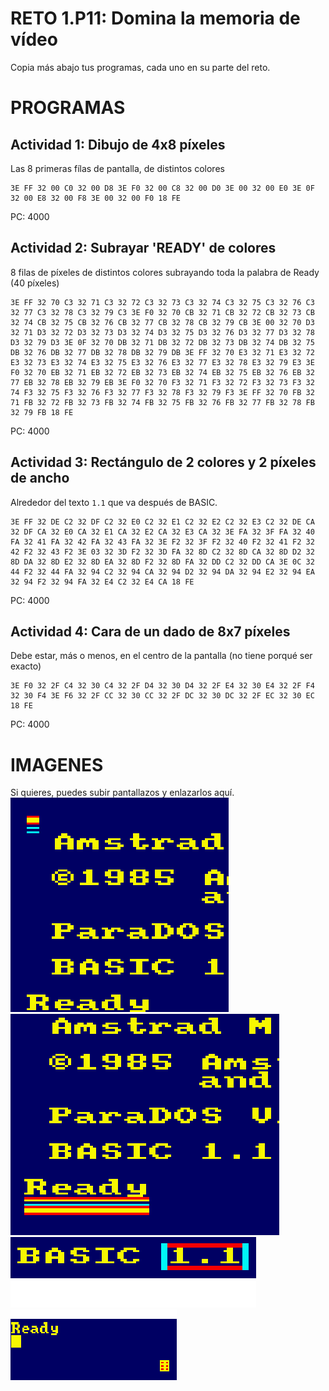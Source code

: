 # RETO 1.P11: Domina la memoria de vídeo
Copia más abajo tus programas, cada uno en su parte del reto.

# PROGRAMAS

## Actividad 1: Dibujo de 4x8 píxeles
Las 8 primeras fílas de pantalla, de distintos colores
```
3E FF 32 00 C0 32 00 D8 3E F0 32 00 C8 32 00 D0 3E 00 32 00 E0 3E 0F 32 00 E8 32 00 F8 3E 00 32 00 F0 18 FE
```
PC: 4000

## Actividad 2: Subrayar 'READY' de colores
8 filas de píxeles de distintos colores subrayando toda la palabra de Ready (40 píxeles)
```
3E FF 32 70 C3 32 71 C3 32 72 C3 32 73 C3 32 74 C3 32 75 C3 32 76 C3 32 77 C3 32 78 C3 32 79 C3 3E F0 32 70 CB 32 71 CB 32 72 CB 32 73 CB 32 74 CB 32 75 CB 32 76 CB 32 77 CB 32 78 CB 32 79 CB 3E 00 32 70 D3 32 71 D3 32 72 D3 32 73 D3 32 74 D3 32 75 D3 32 76 D3 32 77 D3 32 78 D3 32 79 D3 3E 0F 32 70 DB 32 71 DB 32 72 DB 32 73 DB 32 74 DB 32 75 DB 32 76 DB 32 77 DB 32 78 DB 32 79 DB 3E FF 32 70 E3 32 71 E3 32 72 E3 32 73 E3 32 74 E3 32 75 E3 32 76 E3 32 77 E3 32 78 E3 32 79 E3 3E F0 32 70 EB 32 71 EB 32 72 EB 32 73 EB 32 74 EB 32 75 EB 32 76 EB 32 77 EB 32 78 EB 32 79 EB 3E F0 32 70 F3 32 71 F3 32 72 F3 32 73 F3 32 74 F3 32 75 F3 32 76 F3 32 77 F3 32 78 F3 32 79 F3 3E FF 32 70 FB 32 71 FB 32 72 FB 32 73 FB 32 74 FB 32 75 FB 32 76 FB 32 77 FB 32 78 FB 32 79 FB 18 FE
```
PC: 4000

## Actividad 3: Rectángulo de 2 colores y 2 píxeles de ancho
Alrededor del texto `1.1` que va después de BASIC.
```
3E FF 32 DE C2 32 DF C2 32 E0 C2 32 E1 C2 32 E2 C2 32 E3 C2 32 DE CA 32 DF CA 32 E0 CA 32 E1 CA 32 E2 CA 32 E3 CA 32 3E FA 32 3F FA 32 40 FA 32 41 FA 32 42 FA 32 43 FA 32 3E F2 32 3F F2 32 40 F2 32 41 F2 32 42 F2 32 43 F2 3E 03 32 3D F2 32 3D FA 32 8D C2 32 8D CA 32 8D D2 32 8D DA 32 8D E2 32 8D EA 32 8D F2 32 8D FA 32 DD C2 32 DD CA 3E 0C 32 44 F2 32 44 FA 32 94 C2 32 94 CA 32 94 D2 32 94 DA 32 94 E2 32 94 EA 32 94 F2 32 94 FA 32 E4 C2 32 E4 CA 18 FE
```
PC: 4000

## Actividad 4: Cara de un dado de 8x7 píxeles
Debe estar, más o menos, en el centro de la pantalla (no tiene porqué ser exacto)
```
3E F0 32 2F C4 32 30 C4 32 2F D4 32 30 D4 32 2F E4 32 30 E4 32 2F F4 32 30 F4 3E F6 32 2F CC 32 30 CC 32 2F DC 32 30 DC 32 2F EC 32 30 EC 18 FE
```
PC: 4000

# IMAGENES
Si quieres, puedes subir pantallazos y enlazarlos aquí. <br>
![Actividad 1](/4x8.png)
![Actividad 2](/subrayado.png)
![Actividad 3](/1.1.png)
![Actividad 4](/dado.png)

